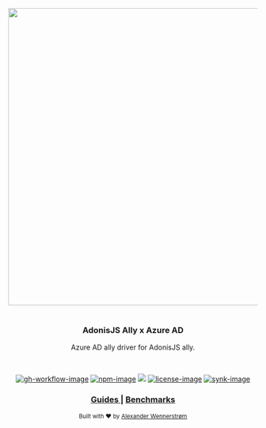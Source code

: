 <div align="center">
  <img src="https://res.cloudinary.com/adonisjs/image/upload/q_100/v1558612869/adonis-readme_zscycu.jpg" width="600px">
</div>

<br />

<div align="center">
  <h3>AdonisJS Ally x Azure AD</h3>
  <p>
    Azure AD ally driver for AdonisJS ally.
  </p>
</div>

<br />

<div align="center">

[![gh-workflow-image]][gh-workflow-url] [![npm-image]][npm-url] ![][typescript-image] [![license-image]][license-url] [![synk-image]][synk-url]

</div>

<div align="center">
  <h3>
    <!--<a href="https://adonisjs.com">
      Website
    </a>
    <span> | </span>-->
    <a href="https://docs.adonisjs.com/guides/auth/social">
      Guides
    </a>
    <span> | </span>
    <!--<a href="CONTRIBUTING.md">
      Contributing
    </a>
    <span> | </span>-->
    <a href="benchmarks.md">
      Benchmarks
    </a>
  </h3>
</div>

<div align="center">
  <sub>Built with ❤︎ by <a href="https://twitter.com/AlexanderYW">Alexander Wennerstrøm</a>
</div>
  
[gh-workflow-image]: https://img.shields.io/github/workflow/status/alexanderyw/adonis-ally-azure-ad/Node.js%20CI/main?style=for-the-badge
[gh-workflow-url]: https://github.com/alexanderyw/adonis-ally-azure-ad/.github/workflows/test.yml "Github action"

[typescript-image]: https://img.shields.io/badge/Typescript-294E80.svg?style=for-the-badge&logo=typescript
[typescript-url]: "typescript"
[npm-image]: https://img.shields.io/npm/v/adonis-ally-azure-ad.svg?style=for-the-badge&logo=npm
[npm-url]: https://npmjs.org/package/adonis-ally-azure-ad 'npm'
[license-image]: https://img.shields.io/npm/l/adonis-ally-azure-ad?color=blueviolet&style=for-the-badge
[license-url]: LICENSE.md 'license'
[synk-image]: https://img.shields.io/snyk/vulnerabilities/github/alexanderyw/adonis-ally-azure-ad?label=Synk%20Vulnerabilities&style=for-the-badge
[synk-url]: https://snyk.io/test/github/alexanderyw/adonis-ally-azure-ad?targetFile=package.json 'synk'
